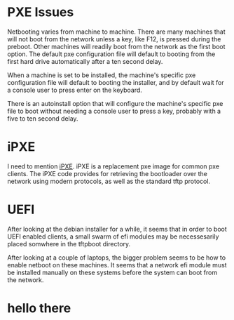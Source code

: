 # PXE Issues

Netbooting varies from machine to machine.  There are many machines that will 
not boot from the network unless a key, like F12, is pressed during the 
preboot.  Other machines will readily boot from the network as the first 
boot option.  The default pxe configuration file will default to booting 
from the first hard drive automatically after a ten second delay.  

When a machine is set to be installed, the machine's specific pxe 
configuration file will default to booting the installer, and by 
default wait for a console user to press enter on the keyboard.

There is an autoinstall option that will configure the machine's specific 
pxe file to boot without needing a console user to press a key, probably 
with a five to ten second delay.

# iPXE

I need to mention [iPXE](https://ipxe.org).  iPXE is a replacement
pxe image for common pxe clients.  The iPXE code provides for retrieving the
bootloader over the network using modern protocols, as well as the standard
tftp protocol.

# UEFI

After looking at the debian installer for a while, it seems that in order to
boot UEFI enabled clients, a small swarm of efi modules may be necessesarily
placed somwhere in the tftpboot directory.

After looking at a couple of laptops, the bigger problem seems to be how
to enable netboot on these machines.  It seems that a network efi module
must be installed manually on these systems before the system can boot
from the network.

# hello there
